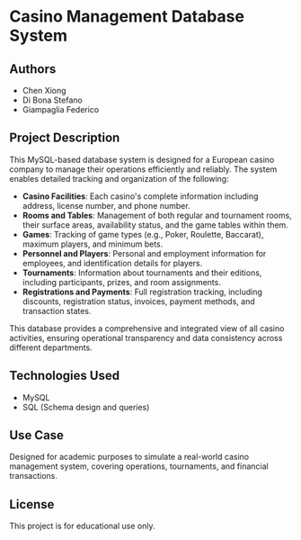 # Casino Management Database System

## Authors
- Chen Xiong 
- Di Bona Stefano 
- Giampaglia Federico 

## Project Description

This MySQL-based database system is designed for a European casino company to manage their operations efficiently and reliably. The system enables detailed tracking and organization of the following:

- **Casino Facilities**: Each casino's complete information including address, license number, and phone number.
- **Rooms and Tables**: Management of both regular and tournament rooms, their surface areas, availability status, and the game tables within them.
- **Games**: Tracking of game types (e.g., Poker, Roulette, Baccarat), maximum players, and minimum bets.
- **Personnel and Players**: Personal and employment information for employees, and identification details for players.
- **Tournaments**: Information about tournaments and their editions, including participants, prizes, and room assignments.
- **Registrations and Payments**: Full registration tracking, including discounts, registration status, invoices, payment methods, and transaction states.

This database provides a comprehensive and integrated view of all casino activities, ensuring operational transparency and data consistency across different departments.

## Technologies Used
- MySQL
- SQL (Schema design and queries)

## Use Case
Designed for academic purposes to simulate a real-world casino management system, covering operations, tournaments, and financial transactions.

## License
This project is for educational use only.
